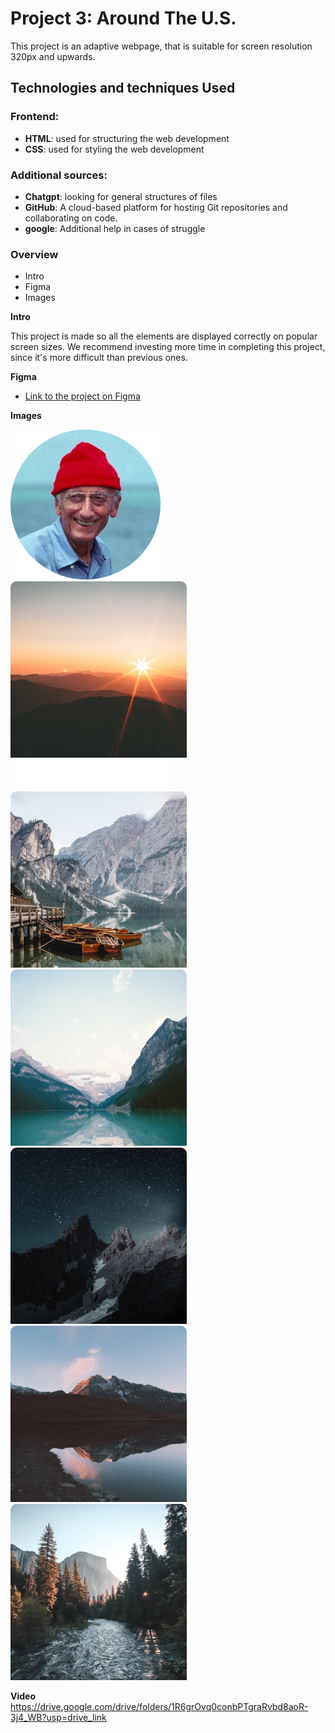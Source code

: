 # Project 3: Around The U.S.

This project is an adaptive webpage, that is suitable for screen resolution 320px and upwards.

## Technologies and techniques Used

### Frontend:

- **HTML**: used for structuring the web development
- **CSS**: used for styling the web development

### Additional sources:

- **Chatgpt**: looking for general structures of files
- **GitHub**: A cloud-based platform for hosting Git repositories and collaborating on code.
- **google**: Additional help in cases of struggle

### Overview

- Intro
- Figma
- Images

**Intro**

This project is made so all the elements are displayed correctly on popular screen sizes. We recommend investing more time in completing this project, since it's more difficult than previous ones.

**Figma**

- [Link to the project on Figma](https://www.figma.com/file/ii4xxsJ0ghevUOcssTlHZv/Sprint-3%3A-Around-the-US?node-id=0%3A1)

**Images**

![Project Screenshot](./images/Avatar.svg)
![Project Screenshot](./images/bald-mountains.png)
![Project Screenshot](./images/Header.svg)
![Project Screenshot](./images/lago-di-braies.png)
![Project Screenshot](./images/lake-louise.png)
![Project Screenshot](./images/latemar.png)
![Project Screenshot](./images/vanoise-national-park.png)
![Project Screenshot](./images/yosemite-valley.png)

**Video**
https://drive.google.com/drive/folders/1R6grOvq0conbPTgraRvbd8aoR-3j4_WB?usp=drive_link
